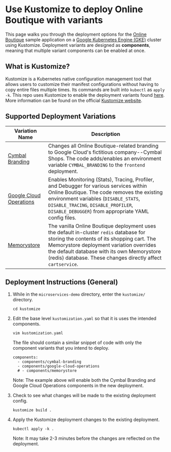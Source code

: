 # Use Kustomize to deploy Online Boutique with variants
This page walks you through the deployment options for the [Online Boutique](https://github.com/GoogleCloudPlatform/microservices-demo) sample application on a [Google Kubernetes Engine (GKE)](https://cloud.google.com/kubernetes-engine) cluster using Kustomize. Deployment variants are designed as **components**, meaning that multiple variant components can be enabled at once.

## What is Kustomize?
Kustomize is a Kubernetes native configuration management tool that allows users to customize their manifest configurations without having to copy entire files multiple times. Its commands are built into `kubectl` as `apply -k`. This repo uses Kustomize to enable the deployment variants found [here](https://github.com/GoogleCloudPlatform/microservices-demo#other-deployment-options). More information can be found on the official [Kustomize website](https://kustomize.io/).

## Supported Deployment Variations
| **Variation Name**                                                                                                         | **Description**                                                                                                                                                                                                                                                                                |
|----------------------------------------------------------------------------------------------------------------------------|------------------------------------------------------------------------------------------------------------------------------------------------------------------------------------------------------------------------------------------------------------------------------------------------|
| [Cymbal Branding](https://github.com/GoogleCloudPlatform/microservices-demo/blob/main/docs/cymbal-shops.md)                | Changes all Online Boutique-related branding to Google Cloud's fictitious company--Cymbal Shops. The code adds/enables an environment variable `CYMBAL_BRANDING` to the `frontend` deployment.                                                                                                 |
| [Google Cloud Operations](https://github.com/GoogleCloudPlatform/microservices-demo/blob/main/docs/gcp-instrumentation.md) | Enables Monitoring (Stats), Tracing, Profiler, and Debugger for various services within Online Boutique. The code removes the existing environment variables (`DISABLE_STATS`, `DISABLE_TRACING`, `DISABLE_PROFILER`, `DISABLE_DEBUGGER`) from appropriate YAML config files.                  |
| [Memorystore](https://github.com/GoogleCloudPlatform/microservices-demo/blob/main/docs/memorystore.md)                     | The vanilla Online Boutique deployment uses the default in-cluster `redis` database for storing the contents of its shopping cart. The Memorystore deployment variation overrides the default database with its own Memorystore (redis) database. These changes directly affect `cartservice`. |

## Deployment Instructions (General)
1. While in the `microservices-demo` directory, enter the `kustomize/` directory.
    ```
    cd kustomize
    ```

1. Edit the base level `kustomization.yaml` so that it is uses the intended components.
    ```
    vim kustomization.yaml
    ```

    The file should contain a similar snippet of code with only the component variants that you intend to deploy.
    ```
    components:
      - components/cymbal-branding
      - components/google-cloud-operations
      # - components/memorystore
     ```

    Note: The example above will enable both the Cymbal Branding and Google Cloud Operations components in the new deployment.

1. Check to see what changes will be made to the existing deployment config.
    ```
    kustomize build .
    ```

1. Apply the Kustomize deployment changes to the existing deployment.
    ```
    kubectl apply -k .
    ```

    Note: It may take 2-3 minutes before the changes are reflected on the deployment.
